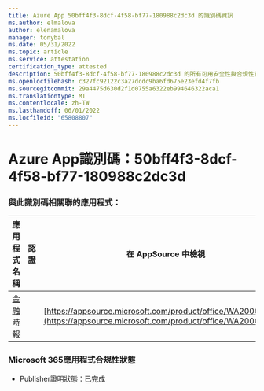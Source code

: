 ```yaml
---
title: Azure App 50bff4f3-8dcf-4f58-bf77-180988c2dc3d 的識別碼資訊
ms.author: elmalova
author: elenamalova
manager: tonybal
ms.date: 05/31/2022
ms.topic: article
ms.service: attestation
certification_type: attested
description: 50bff4f3-8dcf-4f58-bf77-180988c2dc3d 的所有可用安全性與合規性資訊。
ms.openlocfilehash: c327fc92122c3a27dcdc9ba6fd675e23efd4f7fb
ms.sourcegitcommit: 29a4475d630d2f1d0755a6322eb994646322aca1
ms.translationtype: MT
ms.contentlocale: zh-TW
ms.lasthandoff: 06/01/2022
ms.locfileid: "65808807"
---
```

# <a name="azure-app-id-50bff4f3-8dcf-4f58-bf77-180988c2dc3d"></a>Azure App識別碼：50bff4f3-8dcf-4f58-bf77-180988c2dc3d


### <a name="apps-associated-with-this-id"></a>與此識別碼相關聯的應用程式：
| **應用程式名稱** | **認證** | **在 AppSource 中檢視** |
|--------------|---------------|-----------------------|
| [金融時報](../forward/WA200004054.md) |  | [https://appsource.microsoft.com/product/office/WA200004054](https://appsource.microsoft.com/product/office/WA200004054) |

### <a name="microsoft-365-app-compliance-status"></a>Microsoft 365應用程式合規性狀態
- Publisher證明狀態：已完成
